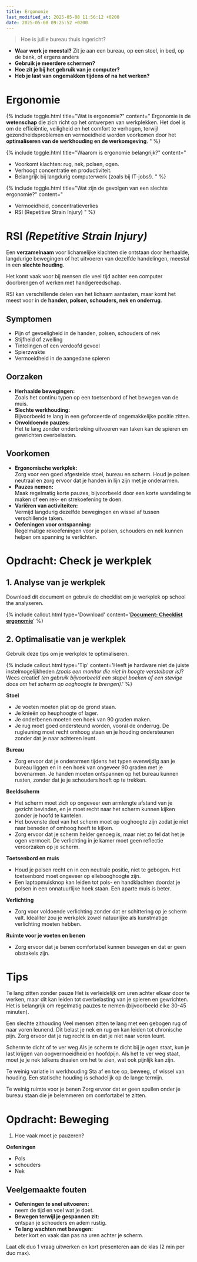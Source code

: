 ```yaml
---
title: Ergonomie
last_modified_at: 2025-05-08 11:56:12 +0200
date: 2025-05-08 09:25:52 +0200
---
```


> Hoe is jullie bureau thuis ingericht?

- **Waar werk je meestal?** Zit je aan een bureau, op een stoel, in bed, op de bank, of ergens anders
- **Gebruik je meerdere schermen?**
- **Hoe zit je bij het gebruik van je computer?**
- **Heb je last van ongemakken tijdens of na het werken?**

# Ergonomie

{% include toggle.html title="Wat is ergonomie?" content="
Ergonomie is de **wetenschap** die zich richt op het ontwerpen van werkplekken.
Het doel is om de efficiëntie, veiligheid en het comfort te verhogen, terwijl gezondheidsproblemen en vermoeidheid worden voorkomen door het **optimaliseren van de werkhouding en de werkomgeving**.
" %}

{% include toggle.html title="Waarom is ergonomie belangrijk?" content="

- Voorkomt klachten: rug, nek, polsen, ogen.
- Verhoogt concentratie en productiviteit.
- Belangrijk bij langdurig computerwerk (zoals bij IT-jobs!).
  " %}

{% include toggle.html title="Wat zijn de gevolgen van een slechte ergonomie?" content="

- Vermoeidheid, concentratieverlies
- RSI (Repetitive Strain Injury)
  " %}

# RSI _(Repetitive Strain Injury)_

Een **verzamelnaam** voor lichamelijke klachten die ontstaan door herhaalde, langdurige bewegingen of het uitvoeren van dezelfde handelingen, meestal in een **slechte houding**.

Het komt vaak voor bij mensen die veel tijd achter een computer doorbrengen of werken met handgereedschap.

RSI kan verschillende delen van het lichaam aantasten, maar komt het meest voor in de **handen, polsen, schouders, nek en onderrug**.

## Symptomen

- Pijn of gevoeligheid in de handen, polsen, schouders of nek
- Stijfheid of zwelling
- Tintelingen of een verdoofd gevoel
- Spierzwakte
- Vermoeidheid in de aangedane spieren

## Oorzaken

- **Herhaalde bewegingen:**  
   Zoals het continu typen op een toetsenbord of het bewegen van de muis.
- **Slechte werkhouding:**  
   Bijvoorbeeld te lang in een geforceerde of ongemakkelijke positie zitten.
- **Onvoldoende pauzes:**  
   Het te lang zonder onderbreking uitvoeren van taken kan de spieren en gewrichten overbelasten.

## Voorkomen

- **Ergonomische werkplek:**  
  Zorg voor een goed afgestelde stoel, bureau en scherm. Houd je polsen neutraal en zorg ervoor dat je handen in lijn zijn met je onderarmen.
- **Pauzes nemen:**  
  Maak regelmatig korte pauzes, bijvoorbeeld door een korte wandeling te maken of een rek- en strekoefening te doen.
- **Variëren van activiteiten:**  
  Vermijd langdurig dezelfde bewegingen en wissel af tussen verschillende taken.
- **Oefeningen voor ontspanning:**  
  Regelmatige rekoefeningen voor je polsen, schouders en nek kunnen helpen om spanning te verlichten.

# Opdracht: Check je werkplek

## 1. Analyse van je werkplek

Download dit document en gebruik de checklist om je werkplek op school the analyseren.

{% include callout.html type='Download' content='**[Document: Checklist ergonomie](https://docs.google.com/document/d/1m2OJYym0evqPnFmAdybeSQICv5vwbdCN/edit?usp=sharing&ouid=114090905886704231803&rtpof=true&sd=true)**' %}

## 2. Optimalisatie van je werkplek

Gebruik deze tips om je werkplek te optimaliseren.

{% include callout.html type='Tip' content='Heeft je hardware niet de juiste instelmogelijkheden *(zoals een monitor die niet in hoogte verstelbaar is)*? Wees creatief *(en gebruik bijvoorbeeld een stapel boeken of een stevige doos om het scherm op ooghoogte te brengen)*.' %}

**Stoel**

- Je voeten moeten plat op de grond staan.
- Je knieën op heuphoogte of lager.
- Je onderbenen moeten een hoek van 90 graden maken.
- Je rug moet goed ondersteund worden, vooral de onderrug. De rugleuning moet recht omhoog staan en je houding ondersteunen zonder dat je naar achteren leunt.

**Bureau**

- Zorg ervoor dat je onderarmen tijdens het typen evenwijdig aan je bureau liggen en in een hoek van ongeveer 90 graden met je bovenarmen. Je handen moeten ontspannen op het bureau kunnen rusten, zonder dat je je schouders hoeft op te trekken.

**Beeldscherm**

- Het scherm moet zich op ongeveer een armlengte afstand van je gezicht bevinden, en je moet recht naar het scherm kunnen kijken zonder je hoofd te kantelen.
- Het bovenste deel van het scherm moet op ooghoogte zijn zodat je niet naar beneden of omhoog hoeft te kijken.
- Zorg ervoor dat je scherm helder genoeg is, maar niet zo fel dat het je ogen vermoeit. De verlichting in je kamer moet geen reflectie veroorzaken op je scherm.

**Toetsenbord en muis**

- Houd je polsen recht en in een neutrale positie, niet te gebogen. Het toetsenbord moet ongeveer op ellebooghoogte zijn.
- Een laptopmuisknop kan leiden tot pols- en handklachten doordat je polsen in een onnatuurlijke hoek staan. Een aparte muis is beter.

**Verlichting**

- Zorg voor voldoende verlichting zonder dat er schittering op je scherm valt. Idealiter zou je werkplek zowel natuurlijke als kunstmatige verlichting moeten hebben.

**Ruimte voor je voeten en benen**

- Zorg ervoor dat je benen comfortabel kunnen bewegen en dat er geen obstakels zijn.

# Tips

Te lang zitten zonder pauze
Het is verleidelijk om uren achter elkaar door te werken, maar dit kan leiden tot overbelasting van je spieren en gewrichten. Het is belangrijk om regelmatig pauzes te nemen (bijvoorbeeld elke 30-45 minuten).

Een slechte zithouding
Veel mensen zitten te lang met een gebogen rug of naar voren leunend. Dit belast je nek en rug en kan leiden tot chronische pijn. Zorg ervoor dat je rug recht is en dat je niet naar voren leunt.

Scherm te dicht of te ver weg
Als je scherm te dicht bij je ogen staat, kun je last krijgen van oogvermoeidheid en hoofdpijn. Als het te ver weg staat, moet je je nek telkens draaien om het te zien, wat ook pijnlijk kan zijn.

Te weinig variatie in werkhouding
Sta af en toe op, beweeg, of wissel van houding. Een statische houding is schadelijk op de lange termijn.

Te weinig ruimte voor je benen
Zorg ervoor dat er geen spullen onder je bureau staan die je belemmeren om comfortabel te zitten.

# Opdracht: Beweging

1. Hoe vaak moet je pauzeren?

**Oefeningen**

- Pols
- schouders
- Nek

## Veelgemaakte fouten

- **Oefeningen te snel uitvoeren:**  
   neem de tijd en voel wat je doet.
- **Bewegen terwijl je gespannen zit:**  
   ontspan je schouders en adem rustig.
- **Te lang wachten met bewegen:**  
   beter kort en vaak dan pas na uren achter je scherm.

Laat elk duo 1 vraag uitwerken en kort presenteren aan de klas (2 min per duo max).
